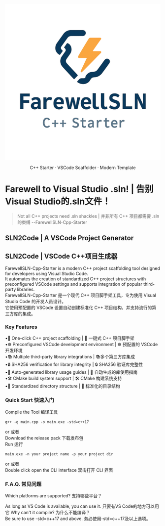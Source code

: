 <p align="center">
  <img src="LOGO.png" alt="FarewellSLN Logo" width="512"/>
</p>

<p align="center">
  C++ Starter · VSCode Scaffolder · Modern Template
</p>

# Farewell to Visual Studio .sln! | 告别 Visual Studio的.sln文件！ 
>Not all C++ projects need .sln shackles | 并非所有 C++ 项目都需要 .sln 的束缚         --FarewellSLN-Cpp-Starter  
## SLN2Code | A VSCode Project Generator
## SLN2Code | VSCode C++项目生成器
FarewellSLN-Cpp-Starter is a modern C++ project scaffolding tool designed for developers using Visual Studio Code.   
It automates the creation of standardized C++ project structures with preconfigured VSCode settings and supports integration of popular third-party libraries.  
FarewellSLN-Cpp-Starter 是一个现代 C++ 项目脚手架工具，专为使用 Visual Studio Code 的开发人员设计。  
它使用预配置的 VSCode 设置自动创建标准化 C++ 项目结构，并支持流行的第三方库的集成。
### Key Features  
•🚀 ​​One-click C++ project scaffolding​​​ | 🚀 ​​一键式 C++ 项目脚手架​​  
•⚙️ ​​Preconfigured VSCode development environment​​​ | ⚙️ ​​预配置的 VSCode 开发环境​​  
•📚 ​​Multiple third-party library integrations​ | 📚 ​​多个第三方库集成​​  
•🔒 ​​SHA256 verification for library integrity​ | 🔒 ​​SHA256 验证库完整性​​  
•📝 ​​Auto-generated library usage guides​​ | 📝 ​​自动生成的库使用指南​​  
•🛠️ ​​CMake build system support​​​ | 🛠️ ​​CMake 构建系统支持​​  
•📁 ​​Standardized directory structure​ | 📁 ​​标准化的目录结构​
### Quick Start 快速入门  
Compile the Tool 编译工具  
```
g++ -g main.cpp -o main.exe -std=c++17
```
or 或者  
Download the release pack 下载发布包  
Run 运行  
```
main.exe -n your project name -p your project dir
```
or 或者  
Double click open the CLI interface 双击打开 CLI 界面  
### F.A.Q. 常见问题  
Which platforms are supported? 支持哪些平台？  

As long as VS Code is available, you can use it. 只要有VS Code的地方可以用它
Why can't it compile? 为什么不能编译？  
Be sure to use -std=c++17 and above. 务必使用-std=c++17及以上选项。  



